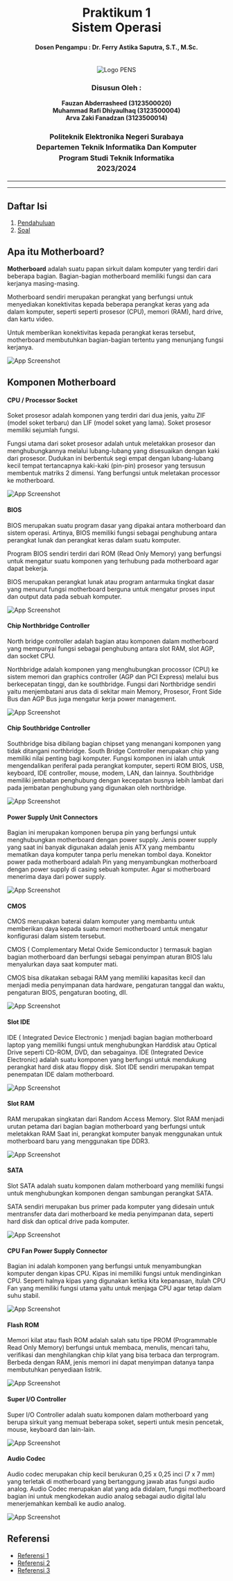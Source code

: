 <div align="center">
  <h1 style="text-align: center;font-weight: bold">Praktikum 1<br>Sistem Operasi</h1>
  <h4 style="text-align: center;">Dosen Pengampu : Dr. Ferry Astika Saputra, S.T., M.Sc.</h4>
</div>
<br />
<div align="center">
  <img src="https://upload.wikimedia.org/wikipedia/id/4/44/Logo_PENS.png" alt="Logo PENS">
  <h3 style="text-align: center;">Disusun Oleh : </h3>
  <p style="text-align: center;">
    <strong>Fauzan Abderrasheed (3123500020) </strong><br>
    <strong>Muhammad Rafi Dhiyaulhaq (3123500004) </strong><br>
    <strong>Arva Zaki Fanadzan (3123500014)</strong>
  </p>
<h3 style="text-align: center;line-height: 1.5">Politeknik Elektronika Negeri Surabaya<br>Departemen Teknik Informatika Dan Komputer<br>Program Studi Teknik Informatika<br>2023/2024</h3>
  <hr><hr>
</div>

## Daftar Isi
1. [Pendahuluan](#apa-itu-motherboard)
2. [Soal](#soal)

## Apa itu Motherboard?
<strong>Motherboard</strong> adalah suatu papan sirkuit dalam komputer yang terdiri dari beberapa bagian. Bagian-bagian motherboard memiliki fungsi dan cara kerjanya masing-masing.

Motherboard sendiri merupakan perangkat yang berfungsi untuk menyediakan konektivitas kepada beberapa perangkat keras yang ada dalam komputer, seperti seperti prosesor (CPU), memori (RAM), hard drive, dan kartu video.

Untuk memberikan konektivitas kepada perangkat keras tersebut, motherboard membutuhkan bagian-bagian tertentu yang menunjang fungsi kerjanya.

![App Screenshot](img/Motherboard.jpg)

## Komponen Motherboard

#### CPU / Processor Socket
Soket prosesor adalah komponen yang terdiri dari dua jenis, yaitu ZIF (model soket terbaru) dan LIF (model soket yang lama). Soket prosesor memiliki sejumlah fungsi.

Fungsi utama dari soket prosesor adalah untuk meletakkan prosesor dan menghubungkannya melalui lubang-lubang yang disesuaikan dengan kaki dari prosesor. Dudukan ini berbentuk segi empat dengan lubang-lubang kecil tempat tertancapnya kaki-kaki (pin-pin) prosesor yang tersusun membentuk matriks 2 dimensi. Yang berfungsi untuk meletakan processor ke motherboard.

![App Screenshot](img/slot-cpu.jpg)

#### BIOS 
BIOS merupakan suatu program dasar yang dipakai antara motherboard dan sistem operasi. Artinya, BIOS memiliki fungsi sebagai penghubung antara perangkat lunak dan perangkat keras dalam suatu komputer.

Program BIOS sendiri terdiri dari ROM (Read Only Memory) yang berfungsi untuk mengatur suatu komponen yang terhubung pada motherboard agar dapat bekerja.

BIOS merupakan perangkat lunak atau program antarmuka tingkat dasar yang menurut fungsi motherboard berguna untuk mengatur proses input dan output data pada sebuah komputer.

![App Screenshot](img/slot-bios.jpg)

#### Chip Northbridge Controller 
North bridge controller adalah bagian atau komponen dalam motherboard yang mempunyai fungsi sebagai penghubung antara slot RAM, slot AGP, dan socket CPU.

Northbridge adalah komponen yang menghubungkan procossor (CPU) ke sistem memori dan graphics controller (AGP dan PCI Express) melalui bus berkecepatan tinggi, dan ke southbridge. Fungsi dari Northbridge sendiri yaitu menjembatani arus data di sekitar main Memory, Prosesor, Front Side Bus dan AGP Bus juga mengatur kerja power management.

![App Screenshot](img/Northbridge.jpg)

#### Chip Southbridge Controller 
Southbridge bisa dibilang bagian chipset yang menangani komponen yang tidak ditangani northbridge. South Bridge Controller merupakan chip yang memiliki nilai penting bagi komputer. Fungsi komponen ini ialah untuk mengendalikan periferal pada perangkat komputer, seperti ROM BIOS, USB, keyboard, IDE controller, mouse, modem, LAN, dan lainnya. Southbridge memiliki jembatan penghubung dengan kecepatan busnya lebih lambat dari pada jembatan penghubung yang digunakan oleh northbridge.

![App Screenshot](img/southbridge.jpg)

#### Power Supply Unit Connectors
Bagian ini merupakan komponen berupa pin yang berfungsi untuk menghubungkan motherboard dengan power supply. Jenis power supply yang saat ini banyak digunakan adalah jenis ATX yang membantu mematikan daya komputer tanpa perlu menekan tombol daya. Konektor power pada motherboard adalah Pin yang menyambungkan motherboard dengan power supply di casing sebuah komputer. Agar si motherboard menerima daya dari power supply.

![App Screenshot](img/slot-konektor-ps.jpg)

#### CMOS
CMOS merupakan baterai dalam komputer yang membantu untuk memberikan daya kepada suatu memori motherboard untuk mengatur konfigurasi dalam sistem tersebut. 

CMOS ( Complementary Metal Oxide Semiconductor ) termasuk bagian bagian motherboard dan berfungsi sebagai penyimpan aturan BIOS lalu menyalurkan daya saat komputer mati.

CMOS bisa dikatakan sebagai RAM yang memiliki kapasitas kecil dan menjadi media penyimpanan data hardware, pengaturan tanggal dan waktu, pengaturan BIOS, pengaturan booting, dll.

![App Screenshot](img/slot-cmos.jpg)

#### Slot IDE 
IDE ( Integrated Device Electronic ) menjadi bagian bagian motherboard laptop yang memiliki fungsi untuk menghubungkan Harddisk atau Optical Drive seperti CD-ROM, DVD, dan sebagainya. IDE (Integrated Device Electronic) adalah suatu komponen yang berfungsi untuk mendukung perangkat hard disk atau floppy disk. Slot IDE sendiri merupakan tempat penempatan IDE dalam motherboard.

![App Screenshot](img/slot-ide.jpg)

#### Slot RAM
RAM merupakan singkatan dari Random Access Memory. Slot RAM menjadi urutan petama dari bagian bagian motherboard yang berfungsi untuk meletakkan RAM Saat ini, perangkat komputer banyak menggunakan untuk motherboard baru yang menggunakan tipe DDR3.

![App Screenshot](img/slot-ram.jpg)

#### SATA
Slot SATA adalah suatu komponen dalam motherboard yang memiliki fungsi untuk menghubungkan komponen dengan sambungan perangkat SATA.

SATA sendiri merupakan bus primer pada komputer yang didesain untuk mentransfer data dari motherboard ke media penyimpanan data, seperti hard disk dan optical drive pada komputer.

![App Screenshot](img/slot-sata.jpg)

#### CPU Fan Power Supply Connector
Bagian ini adalah komponen yang berfungsi untuk menyambungkan komputer dengan kipas CPU. Kipas ini memiliki fungsi untuk mendinginkan CPU. Seperti halnya kipas yang digunakan ketika kita kepanasan, itulah CPU Fan yang memiliki fungsi utama yaitu untuk menjaga CPU agar tetap dalam suhu stabil.

![App Screenshot](img/slot-konektor-cpu.jpg)

#### Flash ROM
Memori kilat atau flash ROM adalah salah satu tipe PROM (Programmable Read Only Memory) berfungsi untuk membaca, menulis, mencari tahu, verifikasi dan menghilangkan chip kilat yang bisa  terbaca dan terprogram. Berbeda dengan RAM, jenis memori ini dapat menyimpan datanya tanpa membutuhkan penyediaan listrik.

![App Screenshot](img/slot-flashROM.jpg)

#### Super I/O Controller 
Super I/O Controller adalah suatu komponen dalam motherboard yang berupa sirkuit yang memuat beberapa soket, seperti untuk mesin pencetak, mouse, keyboard dan lain-lain.

![App Screenshot](img/slot-super-io.jpg)

#### Audio Codec
Audio codec merupakan chip kecil berukuran 0,25 x 0,25 inci (7 x 7 mm) yang terletak di motherboard yang bertanggung jawab atas fungsi audio analog. Audio Codec merupakan alat yang ada didalam, fungsi motherboard bagian ini untuk mengkodekan audio analog sebagai audio digital lalu menerjemahkan kembali ke audio analog.

![App Screenshot](img/slot-audio-codec.jpg)

## Referensi
<ul>
<li><a href = "https://kumparan.com/kabar-harian/bagian-bagian-motherboard-dan-fungsinya-1xjCtdWcq23">Referensi 1</a?></li>
<li><a href = "https://www.soaltekno.com/bagian-bagian-motherboard-dan-fungsinya/">Referensi 2</a?></li>
<li><a href = "https://www.kiosbarcode.com/blog/20-komponen-motherboard-pada-komputer/">Referensi 3</a?></li>

</ul>
